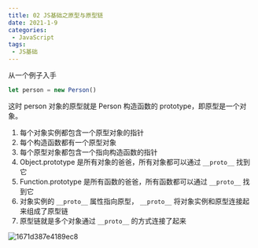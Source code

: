 ```yaml
---
title: 02 JS基础之原型与原型链
date: 2021-1-9
categories:
 - JavaScript
tags:
 - JS基础
---
```




从一个例子入手

```js
let person = new Person()
```

这时 person 对象的原型就是 Person 构造函数的 prototype，即原型是一个对象。

1. 每个对象实例都包含一个原型对象的指针
2. 每个构造函数都有一个原型对象
3. 每个原型对象都包含一个指向构造函数的指针
4. Object.prototype 是所有对象的爸爸，所有对象都可以通过 `__proto__` 找到它
5. Function.prototype 是所有函数的爸爸，所有函数都可以通过 `__proto__` 找到它
6. 对象实例的 `__proto__` 属性指向原型， `__proto__` 将对象实例和原型连接起来组成了原型链
7. 原型链就是多个对象通过 `__proto__` 的方式连接了起来

![1671d387e4189ec8](@img/1671d387e4189ec8.png)

